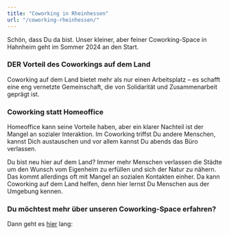 ```yaml
---
title: "Coworking in Rheinhessen"
url: "/coworking-rheinhessen/"
---
```


Schön, dass Du da bist.
Unser kleiner, aber feiner Coworking-Space in Hahnheim geht im Sommer 2024 an den Start.

### DER Vorteil des Coworkings auf dem Land

Coworking auf dem Land bietet mehr als nur einen Arbeitsplatz – es schafft eine eng vernetzte Gemeinschaft, die von Solidarität und Zusammenarbeit geprägt ist.

### Coworking statt Homeoffice

Homeoffice kann seine Vorteile haben, aber ein klarer Nachteil ist der Mangel an sozialer Interaktion. 
Im Coworking triffst Du andere Menschen, kannst Dich austauschen und vor allem kannst Du abends das Büro verlassen. 

Du bist neu hier auf dem Land? Immer mehr Menschen verlassen die Städte um den Wunsch vom Eigenheim zu erfüllen und
sich der Natur zu nähern. Das kommt allerdings oft mit Mangel an sozialen Kontakten einher. Da kann Coworking auf dem Land
helfen, denn hier lernst Du Menschen aus der Umgebung kennen. 

### Du möchtest mehr über unseren Coworking-Space erfahren? 
Dann geht es [hier](/) lang: 